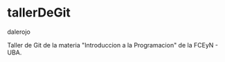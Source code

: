 # tallerDeGit
dalerojo

Taller de Git de la materia "Introduccion a la Programacion" de la FCEyN - UBA.
